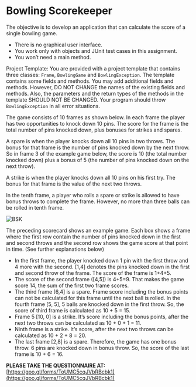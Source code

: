 Bowling Scorekeeper
===
The objective is to develop an application that can calculate the score of a single bowling game.
- There is no graphical user interface.  
- You work only with objects and JUnit test cases in this assignment. 
- You won’t need a main method.

Project Template:
You are provided with a project template that contains three classes: `Frame`, `BowlingGame` and `BowlingException`. The template contains some fields and methods. You may add additional fields and methods. However, DO NOT CHANGE the names of the existing fields and methods. Also, the parameters and the return types of the methods in the template SHOULD NOT BE CHANGED. 
Your program should throw `BowlingException` in all error situations. 

The game consists of 10 frames as shown below. In each frame the player has two opportunities to knock down 10 pins. The score for the frame is the total number of pins knocked down, plus bonuses for strikes and spares.

A spare is when the player knocks down all 10 pins in two throws. The bonus for that frame is the number of pins knocked down by the next throw. So in frame 3 of the example game below, the score is 10 (the total number knocked down) plus a bonus of 5 (the number of pins knocked down on the next throw).

A strike is when the player knocks down all 10 pins on his first try. The bonus for that frame is the value of the next two throws. 

In the tenth frame, a player who rolls a spare or strike is allowed to have bonus throws to complete the frame. However, no more than three balls can be rolled in tenth frame.

![BSK](http://snappyimages.nextwavesrl.netdna-cdn.com/img/fc6a24b4e90cd51040712116c3e87f4e.png)

The preceding scorecard shows an example game. Each box shows a frame where the first row contain the number of pins knocked down in the first and second throws and the second row shows the game score at that point in time. (See further explanations below) 
-	In the first frame, the player knocked down 1 pin with the first throw and 4 more with the second. [1,4] denotes the pins knocked down in the first and second throw of the frame. The score of the frame is 1+4+5.
-	The score of the second frame ([4,5]) is 4+5=9. That makes the game score 14, the sum of the first two frame scores.
-	The third frame [6,4] is a spare. Frame score including the bonus points can not be calculated for this frame until the next ball is rolled. In the fourth frame [5, 5], 5 balls are knocked down in the first throw. So, the score of third frame is calculated as 10 + 5 = 15. 
-	Frame 5 [10, 0] is a strike. It’s score including the bonus points, after the next two throws can be calculated as 10 + 0 + 1 = 11.
-	Ninth frame is a strike. It’s score, after the next two throws can be calculated as 10 + 2 + 8 = 20.
-	The last frame [2,8] is a spare. Therefore, the game has one bonus throw. 6 pins are knocked down in bonus throw. So, the score of the last frame is 10 + 6 = 16.

**PLEASE TAKE THE QUESTIONNAIRE AT:** [https://goo.gl/forms/ToUMC5cqJVbRBcbk1](https://goo.gl/forms/ToUMC5cqJVbRBcbk1)
